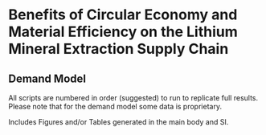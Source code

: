# Benefits of Circular Economy and Material Efficiency on the Lithium Mineral Extraction Supply Chain

## Demand Model

All scripts are numbered in order (suggested) to run to replicate full results. Please note that for the demand model some data is proprietary.

Includes Figures and/or Tables generated in the main body and SI.